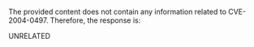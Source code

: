 The provided content does not contain any information related to CVE-2004-0497. Therefore, the response is:

UNRELATED